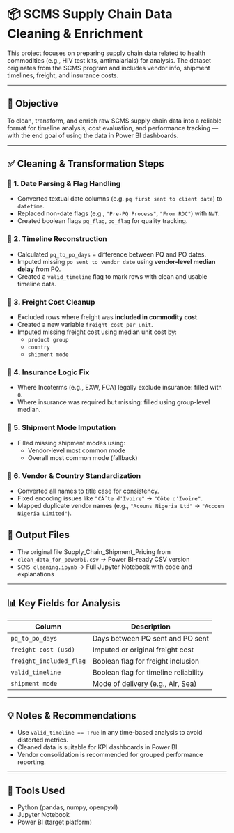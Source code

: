 
# 📦 SCMS Supply Chain Data Cleaning & Enrichment

This project focuses on preparing supply chain data related to health commodities (e.g., HIV test kits, antimalarials) for analysis. The dataset originates from the SCMS program and includes vendor info, shipment timelines, freight, and insurance costs.

---

## 🎯 Objective

To clean, transform, and enrich raw SCMS supply chain data into a reliable format for timeline analysis, cost evaluation, and performance tracking — with the end goal of using the data in Power BI dashboards.

---

## ✅ Cleaning & Transformation Steps

### 🔹 1. **Date Parsing & Flag Handling**
- Converted textual date columns (e.g. `pq first sent to client date`) to `datetime`.
- Replaced non-date flags (e.g., `"Pre-PQ Process"`, `"From RDC"`) with `NaT`.
- Created boolean flags `pq_flag`, `po_flag` for quality tracking.

### 🔹 2. **Timeline Reconstruction**
- Calculated `pq_to_po_days` = difference between PQ and PO dates.
- Imputed missing `po sent to vendor date` using **vendor-level median delay** from PQ.
- Created a `valid_timeline` flag to mark rows with clean and usable timeline data.

### 🔹 3. **Freight Cost Cleanup**
- Excluded rows where freight was **included in commodity cost**.
- Created a new variable `freight_cost_per_unit`.
- Imputed missing freight cost using median unit cost by:
  - `product group`
  - `country`
  - `shipment mode`

### 🔹 4. **Insurance Logic Fix**
- Where Incoterms (e.g., EXW, FCA) legally exclude insurance: filled with `0`.
- Where insurance was required but missing: filled using group-level median.

### 🔹 5. **Shipment Mode Imputation**
- Filled missing shipment modes using:
  - Vendor-level most common mode
  - Overall most common mode (fallback)

### 🔹 6. **Vendor & Country Standardization**
- Converted all names to title case for consistency.
- Fixed encoding issues like `"CÃ´te d'Ivoire"` → `"Côte d'Ivoire"`.
- Mapped duplicate vendor names (e.g., `"Acouns Nigeria Ltd"` → `"Accoun Nigeria Limited"`).



## 📁 Output Files

- The original file Supply_Chain_Shipment_Pricing from 
- `clean_data_for_powerbi.csv` → Power BI-ready CSV version
- `SCMS cleaning.ipynb` → Full Jupyter Notebook with code and explanations

---

## 📊 Key Fields for Analysis

| Column | Description |
|--------|-------------|
| `pq_to_po_days` | Days between PQ sent and PO sent |
| `freight cost (usd)` | Imputed or original freight cost |
| `freight_included_flag` | Boolean flag for freight inclusion |
| `valid_timeline` | Boolean flag for timeline reliability |
| `shipment mode` | Mode of delivery (e.g., Air, Sea) |

---

## 💡 Notes & Recommendations

- Use `valid_timeline == True` in any time-based analysis to avoid distorted metrics.
- Cleaned data is suitable for KPI dashboards in Power BI.
- Vendor consolidation is recommended for grouped performance reporting.

---

## 🧰 Tools Used

- Python (pandas, numpy, openpyxl)
- Jupyter Notebook
- Power BI (target platform)


